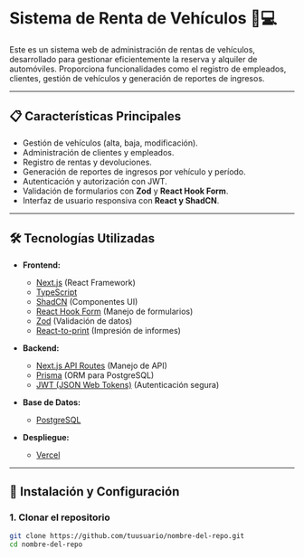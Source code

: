 # Sistema de Renta de Vehículos 🚗💻

Este es un sistema web de administración de rentas de vehículos, desarrollado para gestionar eficientemente la reserva y alquiler de automóviles. Proporciona funcionalidades como el registro de empleados, clientes, gestión de vehículos y generación de reportes de ingresos.

---

## 📋 Características Principales

- Gestión de vehículos (alta, baja, modificación).
- Administración de clientes y empleados.
- Registro de rentas y devoluciones.
- Generación de reportes de ingresos por vehículo y período.
- Autenticación y autorización con JWT.
- Validación de formularios con **Zod** y **React Hook Form**.
- Interfaz de usuario responsiva con **React y ShadCN**.

---

## 🛠️ Tecnologías Utilizadas

- **Frontend:**  
  - [Next.js](https://nextjs.org/) (React Framework)
  - [TypeScript](https://www.typescriptlang.org/)
  - [ShadCN](https://ui.shadcn.com/) (Componentes UI)
  - [React Hook Form](https://react-hook-form.com/) (Manejo de formularios)
  - [Zod](https://zod.dev/) (Validación de datos)
  - [React-to-print](https://www.npmjs.com/package/react-to-print) (Impresión de informes)

- **Backend:**  
  - [Next.js API Routes](https://nextjs.org/docs/api-routes/introduction) (Manejo de API)
  - [Prisma](https://www.prisma.io/) (ORM para PostgreSQL)
  - [JWT (JSON Web Tokens)](https://jwt.io/) (Autenticación segura)

- **Base de Datos:**  
  - [PostgreSQL](https://www.postgresql.org/)

- **Despliegue:**  
  - [Vercel](https://vercel.com/)

---

## 🚀 Instalación y Configuración

### **1. Clonar el repositorio**
```bash
git clone https://github.com/tuusuario/nombre-del-repo.git
cd nombre-del-repo
